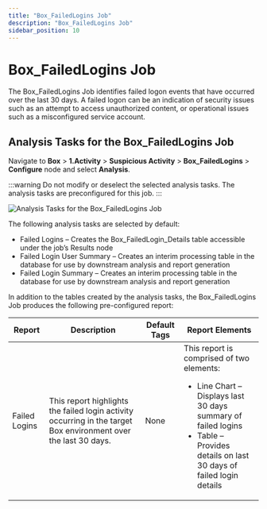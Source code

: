 ```yaml
---
title: "Box_FailedLogins Job"
description: "Box_FailedLogins Job"
sidebar_position: 10
---
```


# Box_FailedLogins Job

The Box_FailedLogins Job identifies failed logon events that have occurred over the last 30 days. A
failed logon can be an indication of security issues such as an attempt to access unauthorized
content, or operational issues such as a misconfigured service account.

## Analysis Tasks for the Box_FailedLogins Job

Navigate to **Box** > **1.Activity** > **Suspicious Activity** > **Box_FailedLogins** >
**Configure** node and select **Analysis**.

:::warning
Do not modify or deselect the selected analysis tasks. The analysis tasks are
preconfigured for this job.
:::


![Analysis Tasks for the Box_FailedLogins Job](/images/accessanalyzer/11.6/solutions/box/activity/suspiciousactivity/failedloginsanalysis.webp)

The following analysis tasks are selected by default:

- Failed Logins – Creates the Box_FailedLogin_Details table accessible under the job’s Results node
- Failed Login User Summary – Creates an interim processing table in the database for use by
  downstream analysis and report generation
- Failed Login Summary – Creates an interim processing table in the database for use by downstream
  analysis and report generation

In addition to the tables created by the analysis tasks, the Box_FailedLogins Job produces the
following pre-configured report:

| Report        | Description                                                                                                     | Default Tags | Report Elements                                                                                                                                                                                  |
| ------------- | --------------------------------------------------------------------------------------------------------------- | ------------ | ------------------------------------------------------------------------------------------------------------------------------------------------------------------------------------------------ |
| Failed Logins | This report highlights the failed login activity occurring in the target Box environment over the last 30 days. | None         | This report is comprised of two elements: <ul><li>Line Chart – Displays last 30 days summary of failed logins</li><li>Table – Provides details on last 30 days of failed login details</li></ul> |
